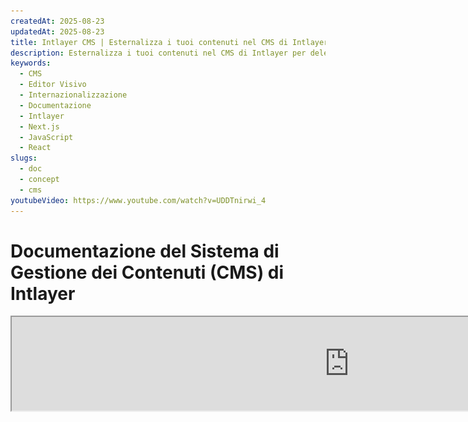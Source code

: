 ```yaml
---
createdAt: 2025-08-23
updatedAt: 2025-08-23
title: Intlayer CMS | Esternalizza i tuoi contenuti nel CMS di Intlayer
description: Esternalizza i tuoi contenuti nel CMS di Intlayer per delegare la gestione dei tuoi contenuti al tuo team.
keywords:
  - CMS
  - Editor Visivo
  - Internazionalizzazione
  - Documentazione
  - Intlayer
  - Next.js
  - JavaScript
  - React
slugs:
  - doc
  - concept
  - cms
youtubeVideo: https://www.youtube.com/watch?v=UDDTnirwi_4
---
```


# Documentazione del Sistema di Gestione dei Contenuti (CMS) di Intlayer

<iframe title="Editor Visivo + CMS per la tua Web App: Intlayer Spiegato" class="m-auto aspect-[16/9] w-full overflow-hidden rounded-lg border-0" allow="autoplay; gyroscope;" loading="lazy" width="1080" height="auto" src="https://www.youtube.com/embed/UDDTnirwi_4?autoplay=0&amp;origin=http://intlayer.org&amp;controls=0&amp;rel=1"/>

Il CMS di Intlayer è un'applicazione che ti permette di esternalizzare i contenuti di un progetto Intlayer.

Per questo, Intlayer introduce il concetto di 'dizionari remoti'.

![Interfaccia CMS di Intlayer](https://github.com/aymericzip/intlayer/blob/main/docs/assets/CMS.png)

## Comprendere i dizionari remoti

Intlayer distingue tra dizionari 'locali' e 'remoti'.

- Un dizionario 'locale' è un dizionario dichiarato nel tuo progetto Intlayer. Come ad esempio il file di dichiarazione di un pulsante o la tua barra di navigazione. Esternalizzare i contenuti in questo caso non ha senso perché questi contenuti non dovrebbero cambiare spesso.

- Un dizionario 'remoto' è un dizionario gestito tramite il CMS di Intlayer. Potrebbe essere utile per permettere al tuo team di gestire direttamente i contenuti sul tuo sito web, e mira anche a utilizzare funzionalità di A/B testing e ottimizzazione SEO automatica.

## Editor visivo vs CMS

L'editor [Intlayer Visual](https://github.com/aymericzip/intlayer/blob/main/docs/docs/it/intlayer_visual_editor.md) è uno strumento che ti permette di gestire i tuoi contenuti in un editor visuale per dizionari locali. Una volta effettuata una modifica, il contenuto verrà sostituito nel codice sorgente. Ciò significa che l'applicazione verrà ricostruita e la pagina ricaricata per mostrare il nuovo contenuto.

Al contrario, il CMS di Intlayer è uno strumento che ti permette di gestire i tuoi contenuti in un editor visuale per dizionari remoti. Una volta effettuata una modifica, il contenuto **non** influenzerà il codice sorgente. E il sito web mostrerà automaticamente il contenuto modificato.

## Integrazione

Per maggiori dettagli su come installare il pacchetto, consulta la sezione pertinente qui sotto:

### Integrazione con Next.js

Per l'integrazione con Next.js, consulta la [guida all'installazione](https://github.com/aymericzip/intlayer/blob/main/docs/docs/it/intlayer_with_nextjs_15.md).

### Integrazione con Create React App

Per l'integrazione con Create React App, consulta la [guida all'installazione](https://github.com/aymericzip/intlayer/blob/main/docs/docs/it/intlayer_with_create_react_app.md).

### Integrazione con Vite + React

Per l'integrazione con Vite + React, consulta la [guida all'installazione](https://github.com/aymericzip/intlayer/blob/main/docs/docs/it/intlayer_with_vite+react.md).

## Configurazione

Nel file di configurazione di Intlayer, puoi personalizzare le impostazioni del CMS:

```typescript fileName="intlayer.config.ts" codeFormat="typescript"
import type { IntlayerConfig } from "intlayer";

const config: IntlayerConfig = {
  // ... altre impostazioni di configurazione
  editor: {
    /**
     * Obbligatorio
     *
     * L'URL dell'applicazione.
     * Questo è l'URL a cui punta l'editor visuale.
     */
    applicationURL: process.env.INTLAYER_APPLICATION_URL,

    /**
     * Obbligatorio
     *
     * Client ID e client secret sono necessari per abilitare l'editor.
     * Permettono di identificare l'utente che sta modificando il contenuto.
     * Possono essere ottenuti creando un nuovo client nel Dashboard di Intlayer - Progetti (https://intlayer.org/dashboard/projects).
     * clientId: process.env.INTLAYER_CLIENT_ID,
     * clientSecret: process.env.INTLAYER_CLIENT_SECRET,
     */
    clientId: process.env.INTLAYER_CLIENT_ID,
    clientSecret: process.env.INTLAYER_CLIENT_SECRET,

    /**
     * Facoltativo
     *
     * Nel caso in cui stiate ospitando autonomamente l'Intlayer CMS, potete impostare l'URL del CMS.
     *
     * L'URL dell'Intlayer CMS.
     * Di default, è impostato su https://intlayer.org
     */
    cmsURL: process.env.INTLAYER_CMS_URL,

    /**
     * Opzionale
     *
     * Nel caso in cui stiate ospitando autonomamente l'Intlayer CMS, potete impostare l'URL del backend.
     *
     * L'URL dell'Intlayer CMS.
     * Di default, è impostato su https://back.intlayer.org
     */
    backendURL: process.env.INTLAYER_BACKEND_URL,
  },
};

export default config;
```

```javascript fileName="intlayer.config.mjs" codeFormat="esm"
/** @type {import('intlayer').IntlayerConfig} */
const config = {
  // ... altre impostazioni di configurazione
  editor: {
    /**
     * Obbligatorio
     *
     * L'URL dell'applicazione.
     * Questa è l'URL a cui punta l'editor visuale.
     */
    applicationURL: process.env.INTLAYER_APPLICATION_URL,

    /**
     * Obbligatorio
     *
     * Client ID e client secret sono necessari per abilitare l'editor.
     * Permettono di identificare l'utente che sta modificando il contenuto.
     * Possono essere ottenuti creando un nuovo client nella Dashboard di Intlayer - Progetti (https://intlayer.org/dashboard/projects).
     * clientId: process.env.INTLAYER_CLIENT_ID,
     * clientSecret: process.env.INTLAYER_CLIENT_SECRET,
     */
    clientId: process.env.INTLAYER_CLIENT_ID,
    clientSecret: process.env.INTLAYER_CLIENT_SECRET,

    /**
     * Opzionale
     *
     * Nel caso in cui stiate ospitando autonomamente l'Intlayer CMS, potete impostare l'URL del CMS.
     *
     * L'URL del CMS di Intlayer.
     * Per impostazione predefinita, è impostato su https://intlayer.org
     */
    cmsURL: process.env.INTLAYER_CMS_URL,

    /**
     * Opzionale
     *
     * Nel caso in cui tu stia ospitando autonomamente il CMS di Intlayer, puoi impostare l'URL del backend.
     *
     * L'URL del CMS di Intlayer.
     * Per impostazione predefinita, è impostato su https://back.intlayer.org
     */
    backendURL: process.env.INTLAYER_BACKEND_URL,
  },
};

export default config;
```

```javascript fileName="intlayer.config.cjs" codeFormat="commonjs"
/** @type {import('intlayer').IntlayerConfig} */
const config = {
  // ... altre impostazioni di configurazione
  editor: {
    /**
     * Obbligatorio
     *
     * L'URL dell'applicazione.
     * Questa è l'URL a cui punta l'editor visuale.
     */
    applicationURL: process.env.INTLAYER_APPLICATION_URL,

    /**
     * Obbligatorio
     *
     * Client ID e client secret sono necessari per abilitare l'editor.
     * Permettono di identificare l'utente che sta modificando il contenuto.
     * Possono essere ottenuti creando un nuovo client nel Intlayer Dashboard - Projects (https://intlayer.org/dashboard/projects).
     * clientId: process.env.INTLAYER_CLIENT_ID,
     * clientSecret: process.env.INTLAYER_CLIENT_SECRET,
     */
    clientId: process.env.INTLAYER_CLIENT_ID,
    clientSecret: process.env.INTLAYER_CLIENT_SECRET,

    /**
     * Opzionale
     *
     * Nel caso in cui tu stia ospitando autonomamente il CMS di Intlayer, puoi impostare l'URL del CMS.
     *
     * L'URL del CMS di Intlayer.
     * Per impostazione predefinita, è impostato su https://intlayer.org
     */
    cmsURL: process.env.INTLAYER_CMS_URL,

    /**
     * Opzionale
     *
     * Nel caso in cui tu stia ospitando autonomamente l'Intlayer CMS, puoi impostare l'URL del backend.
     *
     * L'URL dell'Intlayer CMS.
     * Per impostazione predefinita, è impostato su https://back.intlayer.org
     */
    backendURL: process.env.INTLAYER_BACKEND_URL,
  },
};

module.exports = config;
```

> Se non hai un client ID e un client secret, puoi ottenerli creando un nuovo client nel [Intlayer Dashboard - Projects](https://intlayer.org/dashboard/projects).

> Per vedere tutti i parametri disponibili, fai riferimento alla [documentazione di configurazione](https://github.com/aymericzip/intlayer/blob/main/docs/docs/it/configuration.md).

## Utilizzo del CMS

### Invia la tua configurazione

Per configurare l'Intlayer CMS, puoi utilizzare i comandi della [intlayer CLI](https://github.com/aymericzip/intlayer/tree/main/docs/it/intlayer_cli.md).

```bash
npx intlayer config push
```

> Se utilizzi variabili d'ambiente nel file di configurazione `intlayer.config.ts`, puoi specificare l'ambiente desiderato usando l'argomento `--env`:

```bash
npx intlayer config push --env production
```

Questo comando carica la tua configurazione sull'Intlayer CMS.

### Caricare un dizionario

Per trasformare i tuoi dizionari di localizzazione in un dizionario remoto, puoi utilizzare i comandi della [intlayer CLI](https://github.com/aymericzip/intlayer/tree/main/docs/it/intlayer_cli.md).

```bash
npx intlayer dictionary push -d my-first-dictionary-key
```

> Se utilizzi variabili d'ambiente nel file di configurazione `intlayer.config.ts`, puoi specificare l'ambiente desiderato usando l'argomento `--env`:

```bash
npx intlayer dictionary push -d my-first-dictionary-key --env production
```

Questo comando carica i tuoi dizionari di contenuti iniziali, rendendoli disponibili per il recupero asincrono e la modifica tramite la piattaforma Intlayer.

### Modifica il dizionario

Successivamente potrai visualizzare e gestire il tuo dizionario nel [Intlayer CMS](https://intlayer.org/dashboard/content).

## Sincronizzazione live

La Sincronizzazione Live consente alla tua app di riflettere le modifiche ai contenuti del CMS in tempo reale. Non è necessario ricostruire o ridistribuire. Quando abilitata, gli aggiornamenti vengono trasmessi a un server di Sincronizzazione Live che aggiorna i dizionari letti dalla tua applicazione.

> Live Sync richiede una connessione continua al server ed è disponibile nel piano enterprise.

Abilita Live Sync aggiornando la configurazione di Intlayer:

```typescript fileName="intlayer.config.ts" codeFormat="typescript"
import type { IntlayerConfig } from "intlayer";

const config: IntlayerConfig = {
  // ... altre impostazioni di configurazione
  editor: {
    /**
     * Abilita il caricamento a caldo delle configurazioni locali quando vengono rilevate modifiche.
     * Ad esempio, quando un dizionario viene aggiunto o aggiornato, l'applicazione aggiorna
     * il contenuto visualizzato nella pagina.
     *
     * Poiché il caricamento a caldo richiede una connessione continua al server, è
     * disponibile solo per i clienti del piano `enterprise`.
     *
     * Predefinito: false
     */
    liveSync: true,
  },
  build: {
    /**
     * Controlla come vengono importati i dizionari:
     *
     * - "live": I dizionari vengono recuperati dinamicamente utilizzando l'API Live Sync.
     *   Sostituisce useIntlayer con useDictionaryDynamic.
     *
     * Nota: La modalità live utilizza l'API Live Sync per recuperare i dizionari. Se la chiamata API
     * fallisce, i dizionari vengono importati dinamicamente.
     * Nota: Solo i dizionari con contenuto remoto e flag "live" utilizzano la modalità live.
     * Gli altri usano la modalità dinamica per le prestazioni.
     */
    importMode: "live",
  },
};

export default config;
```

```javascript fileName="intlayer.config.mjs" codeFormat="esm"
/** @type {import('intlayer').IntlayerConfig} */
const config = {
  // ... altre impostazioni di configurazione
  editor: {
    /**
     * Abilita il caricamento a caldo delle configurazioni di localizzazione quando vengono rilevate modifiche.
     * Ad esempio, quando un dizionario viene aggiunto o aggiornato, l'applicazione aggiorna
     * il contenuto visualizzato nella pagina.
     *
     * Poiché il caricamento a caldo richiede una connessione continua al server, è
     * disponibile solo per i clienti del piano `enterprise`.
     *
     * Predefinito: false
     */
    liveSync: true,
  },
  build: {
    /**
     * Controlla come vengono importati i dizionari:
     *
     * - "live": I dizionari vengono recuperati dinamicamente utilizzando l'API Live Sync.
     *   Sostituisce useIntlayer con useDictionaryDynamic.
     *
     * Nota: La modalità live utilizza l'API Live Sync per recuperare i dizionari. Se la chiamata API
     * fallisce, i dizionari vengono importati dinamicamente.
     * Nota: Solo i dizionari con contenuti remoti e flag "live" utilizzano la modalità live.
     * Gli altri usano la modalità dinamica per le prestazioni.
     */
    importMode: "live",
  },
};

export default config;
```

```javascript fileName="intlayer.config.cjs" codeFormat="commonjs"
/** @type {import('intlayer').IntlayerConfig} */
const config = {
  // ... altre impostazioni di configurazione
  editor: {
    /**
     * Abilita il caricamento a caldo delle configurazioni di localizzazione quando vengono rilevate modifiche.
     * Ad esempio, quando un dizionario viene aggiunto o aggiornato, l'applicazione aggiorna
     * il contenuto visualizzato nella pagina.
     *
     * Poiché il caricamento a caldo richiede una connessione continua al server, è
     * disponibile solo per i clienti del piano `enterprise`.
     *
     * Predefinito: false
     */
    liveSync: true,

    /**
     * La porta del server Live Sync.
     *
     * Predefinito: 4000
     */
    liveSyncPort: 4000,

    /**
     * L'URL del server Live Sync.
     *
     * Predefinito: http://localhost:{liveSyncPort}
     */
    liveSyncURL: "https://live.example.com",
  },
  build: {
    /**
     * Controlla come vengono importati i dizionari:
     *
     * - "live": I dizionari vengono recuperati dinamicamente utilizzando l'API Live Sync.
     *   Sostituisce useIntlayer con useDictionaryDynamic.
     *
     * Nota: La modalità live utilizza l'API Live Sync per recuperare i dizionari. Se la chiamata API
     * fallisce, i dizionari vengono importati dinamicamente.
     * Nota: Solo i dizionari con contenuto remoto e flag "live" usano la modalità live.
     * Gli altri usano la modalità dinamica per le prestazioni.
     */
    importMode: "live",
  },
};

module.exports = config;
```

Avvia il server Live Sync per avvolgere la tua applicazione:

Esempio con Next.js:

```json5 fileName="package.json"
{
  "scripts": {
    // ... altri script
    "build": "next build",
    "dev": "next dev",
    "start": "npx intlayer live --process 'next start'",
  },
}
```

Esempio con Vite:

```json5 fileName="package.json"
{
  "scripts": {
    // ... altri script
    "build": "vite build",
    "dev": "vite dev",
    "start": "npx intlayer live --process 'vite start'",
  },
}
```

Il server Live Sync avvolge la tua applicazione e applica automaticamente i contenuti aggiornati non appena arrivano.

Per ricevere notifiche di modifica dal CMS, il server Live Sync mantiene una connessione SSE con il backend. Quando il contenuto cambia nel CMS, il backend inoltra l'aggiornamento al server Live Sync, che scrive i nuovi dizionari. La tua applicazione rifletterà l'aggiornamento alla successiva navigazione o al reload del browser—non è necessario ricostruire.

Diagramma di flusso (CMS/Backend -> Server Live Sync -> Server Applicazione -> Frontend):

![Schema Logica Live Sync](https://github.com/aymericzip/intlayer/blob/main/docs/assets/live_sync_logic_schema.svg)

Come funziona:

![Schema Flusso Live Sync CMS/Backend/Server Live Sync/Server Applicazione/Frontend](https://github.com/aymericzip/intlayer/blob/main/docs/assets/live_sync_flow_scema.svg)

### Flusso di lavoro di sviluppo (locale)

- In fase di sviluppo, tutti i dizionari remoti vengono recuperati all'avvio dell'applicazione, così puoi testare rapidamente gli aggiornamenti.
- Per testare Live Sync localmente con Next.js, avvolgi il tuo server di sviluppo:

```json5 fileName="package.json"
{
  "scripts": {
    // ... altri script
    "dev": "npx intlayer live --process 'next dev'",
    // "dev": "npx intlayer live --process 'vite dev'", // Per Vite
  },
}
```

Abilita l'ottimizzazione affinché Intlayer applichi le trasformazioni di importazione Live durante lo sviluppo:

```typescript fileName="intlayer.config.ts" codeFormat="typescript"
import type { IntlayerConfig } from "intlayer";

const config: IntlayerConfig = {
  editor: {
    applicationURL: "http://localhost:5173",
    liveSyncURL: "http://localhost:4000",
    liveSync: true,
  },
  build: {
    optimize: true,
    importMode: "live",
  },
};

export default config;
```

```javascript fileName="intlayer.config.mjs" codeFormat="esm"
/** @type {import('intlayer').IntlayerConfig} */
const config = {
  editor: {
    applicationURL: "http://localhost:5173",
    liveSyncURL: "http://localhost:4000",
    liveSync: true,
  },
  build: {
    optimize: true,
    importMode: "live",
  },
};

export default config;
```

```javascript fileName="intlayer.config.cjs" codeFormat="commonjs"
/** @type {import('intlayer').IntlayerConfig} */
const config = {
  editor: {
    applicationURL: "http://localhost:5173",
    liveSyncURL: "http://localhost:4000",
    liveSync: true,
  },
  build: {
    optimize: true,
    importMode: "live",
  },
};

module.exports = config;
```

Questa configurazione avvolge il tuo server di sviluppo con il server Live Sync, recupera i dizionari remoti all'avvio e trasmette aggiornamenti dal CMS tramite SSE. Aggiorna la pagina per vedere le modifiche.

Note e vincoli:

- Aggiungi l'origine del live sync alla tua politica di sicurezza del sito (CSP). Assicurati che l'URL del live sync sia consentito in `connect-src` (e in `frame-ancestors` se pertinente).
- Live Sync non funziona con output statico. Per Next.js, la pagina deve essere dinamica per ricevere aggiornamenti in fase di esecuzione (ad esempio, usa `generateStaticParams`, `generateMetadata`, `getServerSideProps` o `getStaticProps` in modo appropriato per evitare vincoli di solo statico completo).
- Nel CMS, ogni dizionario ha un flag `live`. Solo i dizionari con `live=true` vengono recuperati tramite l'API di live sync; gli altri vengono importati dinamicamente e rimangono invariati a runtime.
- Il flag `live` viene valutato per ogni dizionario al momento della build. Se il contenuto remoto non era contrassegnato come `live=true` durante la build, è necessario ricostruire per abilitare Live Sync per quel dizionario.
- Il server di live sync deve poter scrivere nella cartella `.intlayer`. Nei container, assicurarsi che sia garantito l'accesso in scrittura a `/.intlayer`.

## Debug

Se riscontri problemi con il CMS, verifica quanto segue:

- L'applicazione è in esecuzione.

- La configurazione dell'[`editor`](https://intlayer.org/doc/concept/configuration#editor-configuration) è correttamente impostata nel file di configurazione di Intlayer.
  - Campi obbligatori:
- L'URL dell'applicazione deve corrispondere a quello impostato nella configurazione dell'editor (`applicationURL`).
- L'URL del CMS

- Assicurati che la configurazione del progetto sia stata inviata al CMS di Intlayer.

- L'editor visivo utilizza un iframe per visualizzare il tuo sito web. Assicurati che la Content Security Policy (CSP) del tuo sito consenta l'URL del CMS come `frame-ancestors` ('https://intlayer.org' per impostazione predefinita). Controlla la console dell'editor per eventuali errori.

## Cronologia della Documentazione

| Versione | Data       | Modifiche                                           |
| -------- | ---------- | --------------------------------------------------- |
| 6.0.1    | 2025-09-22 | Aggiunta documentazione sulla sincronizzazione live |
| 6.0.0    | 2025-09-04 | Sostituito il campo `hotReload` con `liveSync`      |
| 5.5.10   | 2025-06-29 | Inizializzazione della cronologia                   |
